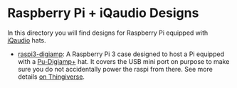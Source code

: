# Raspberry Pi + iQaudio Designs

In this directory you will find designs for Raspberry Pi equipped with [iQaudio](http://iqaudio.co.uk/) hats.

* [raspi3-digiamp](raspi3-digiamp.scad): A Raspberry Pi 3 case designed to host a Pi equipped with a [Pu-Digiamp+](http://iqaudio.co.uk/hats/9-pi-digiamp-0712411999650.html) hat. It covers the USB mini port on purpose to make sure you do not accidentally power the raspi from there. See more details [on Thingiverse](https://www.thingiverse.com/thing:2782115).